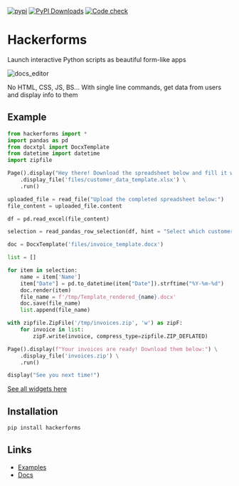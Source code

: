 [![pypi](https://img.shields.io/pypi/v/hackerforms.svg)](https://pypi.python.org/pypi/hackerforms)
[![PyPI Downloads](https://img.shields.io/pypi/dm/hackerforms.svg)](
https://pypi.org/project/hackerforms/)
[![Code check](https://github.com/abstra-app/hackerforms-lib/actions/workflows/code_check.yml/badge.svg)](https://github.com/abstra-app/hackerforms-lib/actions/workflows/code_check.yml)

# Hackerforms
Launch interactive Python scripts as beautiful form-like apps

![docs_editor](https://user-images.githubusercontent.com/8538337/200737655-7d212aef-e07a-4425-8cab-40000be3539d.gif)

No HTML, CSS, JS, BS... With single line commands, get data from users and display info to them

## Example
```Python
from hackerforms import *
import pandas as pd
from docxtpl import DocxTemplate
from datetime import datetime
import zipfile

Page().display("Hey there! Download the spreadsheet below and fill it with your customers' info.") \
    .display_file('files/customer_data_template.xlsx') \
    .run()

uploaded_file = read_file("Upload the completed spreadsheet below:")
file_content = uploaded_file.content

df = pd.read_excel(file_content)

selection = read_pandas_row_selection(df, hint = "Select which customers you'd like to generate an invoice to.")

doc = DocxTemplate('files/invoice_template.docx')

list = []

for item in selection:
    name = item['Name']
    item["Date"] = pd.to_datetime(item["Date"]).strftime("%Y-%m-%d")
    doc.render(item)
    file_name = f'/tmp/Template_rendered_{name}.docx'
    doc.save(file_name)
    list.append(file_name)

with zipfile.ZipFile('/tmp/invoices.zip', 'w') as zipF:
    for invoice in list:
        zipF.write(invoice, compress_type=zipfile.ZIP_DEFLATED)

Page().display(f"Your invoices are ready! Download them below:") \
    .display_file('invoices.zip') \
    .run()

display("See you next time!")
```

[See all widgets here](https://docs.abstracloud.com/library/widgets)

## Installation

```bash
pip install hackerforms
```
## Links

- [Examples](https://github.com/abstra-app/hackerforms-examples/tree/master/python)
- [Docs](https://docs.abstracloud.com/)



